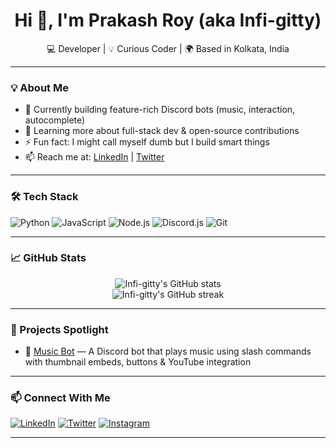 <h1 align="center">Hi 👋, I'm Prakash Roy (aka Infi-gitty)</h1>
<p align="center">
💻 Developer | 💡 Curious Coder | 🌍 Based in Kolkata, India
</p>

---

### 💡 About Me

- 🔭 Currently building feature-rich Discord bots (music, interaction, autocomplete)
- 🌱 Learning more about full-stack dev & open-source contributions
- ⚡ Fun fact: I might call myself dumb but I build smart things
- 📫 Reach me at: [LinkedIn](https://www.linkedin.com/in/prakash-roy-58200721a) | [Twitter](https://twitter.com/InfiGitty)

---

### 🛠️ Tech Stack

![Python](https://img.shields.io/badge/-Python-333333?style=flat&logo=python)
![JavaScript](https://img.shields.io/badge/-JavaScript-333333?style=flat&logo=javascript)
![Node.js](https://img.shields.io/badge/-Node.js-333333?style=flat&logo=node.js)
![Discord.js](https://img.shields.io/badge/-Discord.js-333333?style=flat&logo=discord)
![Git](https://img.shields.io/badge/-Git-333333?style=flat&logo=git)

---

### 📈 GitHub Stats

<p align="center">
  <img src="https://github-readme-stats.vercel.app/api?username=Infi-gitty&show_icons=true&theme=radical" alt="Infi-gitty's GitHub stats"/>
  <br/>
  <img src="https://github-readme-streak-stats.herokuapp.com/?user=Infi-gitty&theme=radical" alt="Infi-gitty's GitHub streak"/>
</p>

---

### 🚀 Projects Spotlight

- 🎵 [Music Bot](https://github.com/Infi-gitty/Music-bot) — A Discord bot that plays music using slash commands with thumbnail embeds, buttons & YouTube integration

---

### 📫 Connect With Me

[![LinkedIn](https://img.shields.io/badge/LinkedIn-blue?style=flat&logo=linkedin)](https://www.linkedin.com/in/prakash-roy-58200721a)
[![Twitter](https://img.shields.io/badge/Twitter-black?style=flat&logo=twitter)](https://twitter.com/InfiGitty)
[![Instagram](https://img.shields.io/badge/Instagram-%23E4405F.svg?style=flat&logo=instagram&logoColor=white)](https://www.instagram.com/infigitty/)

---
